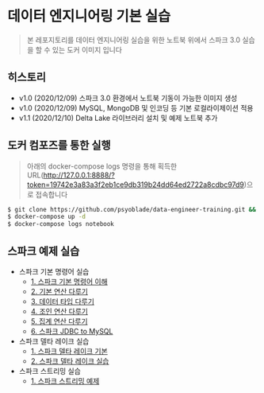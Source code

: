 # 데이터 엔지니어링 기본 실습
> 본 레포지토리를 데이터 엔지니어링 실습을 위한 노트북 위에서 스파크 3.0 실습을 할 수 있는 도커 이미지 입니다


## 히스토리
* v1.0 (2020/12/09) 스파크 3.0 환경에서 노트북 기동이 가능한 이미지 생성
* v1.0 (2020/12/09) MySQL, MongoDB 및 인코딩 등 기본 로컬라이제이션 적용
* v1.1 (2020/12/10) Delta Lake 라이브러리 설치 및 예제 노트북 추가


## 도커 컴포즈를 통한 실행
> 아래의 docker-compose logs 명령을 통해 획득한 URL(http://127.0.0.1:8888/?token=19742e3a83a3f2eb1ce9db319b24dd64ed2722a8cdbc97d9)으로 접속합니다
```bash
$ git clone https://github.com/psyoblade/data-engineer-training.git && cd data-engineer-training
$ docker-compose up -d
$ docker-compose logs notebook
```

## 스파크 예제 실습
* 스파크 기본 명령어 실습
  - [1. 스파크 기본 명령어 이해](http://htmlpreview.github.io/?https://github.com/psyoblade/data-engineer-training/blob/master/notebooks/html/pyspark-basic-1.html)
  - [2. 기본 연산 다루기](http://htmlpreview.github.io/?https://github.com/psyoblade/data-engineer-training/blob/master/notebooks/html/pyspark-basic-2.html)
  - [3. 데이터 타입 다루기](http://htmlpreview.github.io/?https://github.com/psyoblade/data-engineer-training/blob/master/notebooks/html/pyspark-basic-3.html)
  - [4. 조인 연산 다루기](http://htmlpreview.github.io/?https://github.com/psyoblade/data-engineer-training/blob/master/notebooks/html/pyspark-basic-4.html)
  - [5. 집계 연산 다루기](http://htmlpreview.github.io/?https://github.com/psyoblade/data-engineer-training/blob/master/notebooks/html/pyspark-basic-5.html)
  - [6. 스파크 JDBC to MySQL](http://htmlpreview.github.io/?https://github.com/psyoblade/data-engineer-training/blob/master/notebooks/html/pyspark-basic-6.html)
* 스파크 델타 레이크 실습
  - [1. 스파크 델타 레이크 기본](http://htmlpreview.github.io/?https://github.com/psyoblade/data-engineer-training/blob/master/notebooks/html/pyspark-delta-1.html)
  - [2. 스파크 델타 레이크 실습](http://htmlpreview.github.io/?https://github.com/psyoblade/data-engineer-training/blob/master/notebooks/html/pyspark-delta-2.html)
* 스파크 스트리밍 실습
  - [1. 스파크 스트리밍 예제](http://htmlpreview.github.io/?https://github.com/psyoblade/data-engineer-training/blob/master/spark/notebooks/html/pyspark-stream-1.html)
